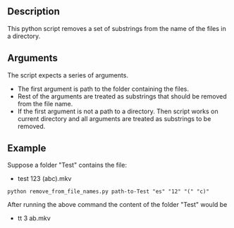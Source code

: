 ## Description

This python script removes a set of substrings from the name of the files in a directory.

## Arguments

The script expects a series of arguments. 

- The first argument is path to the folder containing the files.
- Rest of the arguments are treated as substrings that should be removed from the file name.
- If the first argument is not a path to a directory. Then script works on current directory and all arguments are treated as substrings to be removed.

## Example

Suppose a folder "Test" contains the file:
- test 123 (abc).mkv

`python remove_from_file_names.py path-to-Test "es" "12" "(" "c)"`

After running the above command the content of the folder "Test" would be
- tt 3 ab.mkv


